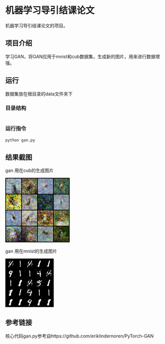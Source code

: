# 机器学习导引结课论文
机器学习导引结课论文的项目。

## 项目介绍
学习GAN，将GAN应用于mnist和cub数据集，生成新的图片，用来进行数据增强。

## 运行
数据集放在根目录的data文件夹下
### 目录结构
```
```
### 运行指令
`python gan.py`

## 结果截图
gan 用在cub的生成图片 

![cub生成图片](./imgs/149200.png)

gan 用在mnist的生成图片

![mnist生成图片](./imgs/187200.png)

## 参考链接

核心代码gan.py参考自https://github.com/eriklindernoren/PyTorch-GAN